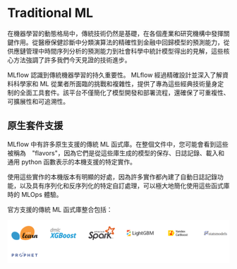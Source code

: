 # Traditional ML

在機器學習的動態格局中，傳統技術仍然是基礎，在各個產業和研究機構中發揮關鍵作用。從醫療保健診斷中分類演算法的精確性到金融中回歸模型的預測能力，從供應鏈管理中時間序列分析的預測能力到社會科學中統計模型得出的見解，這些核心方法強調了許多我們今天見證的技術進步。

MLflow 認識到傳統機器學習的持久重要性。 MLflow 經過精確設計並深入了解資料科學家和 ML 從業者所面臨的挑戰和複雜性，提供了專為這些經典技術量身定制的全面工具套件。該平台不僅簡化了模型開發和部署流程，還確保了可重複性、可擴展性和可追溯性。

## 原生套件支援

MLflow 中有許多原生支援的傳統 ML 函式庫。在整個文件中，您可能會看到這些被稱為　"flavors"，因為它們是從這些庫生成的模型的保存、日誌記錄、載入和通用 python 函數表示的本機支援的特定實作。

使用這些實作的本機版本有明顯的好處，因為許多實作都內建了自動日誌記錄功能，以及具有序列化和反序列化的特定自訂處理，可以極大地簡化使用這些函式庫時的 MLOps 體驗。

官方支援的傳統 ML 函式庫整合包括：

![](./assets/native-library.png)

